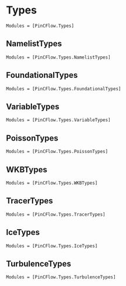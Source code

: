 # Types

```@autodocs
Modules = [PinCFlow.Types]
```

## NamelistTypes

```@autodocs
Modules = [PinCFlow.Types.NamelistTypes]
```

## FoundationalTypes

```@autodocs
Modules = [PinCFlow.Types.FoundationalTypes]
```

## VariableTypes

```@autodocs
Modules = [PinCFlow.Types.VariableTypes]
```

## PoissonTypes

```@autodocs
Modules = [PinCFlow.Types.PoissonTypes]
```

## WKBTypes

```@autodocs
Modules = [PinCFlow.Types.WKBTypes]
```

## TracerTypes

```@autodocs
Modules = [PinCFlow.Types.TracerTypes]
```

## IceTypes

```@autodocs
Modules = [PinCFlow.Types.IceTypes]
```

## TurbulenceTypes

```@autodocs
Modules = [PinCFlow.Types.TurbulenceTypes]
```

